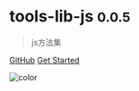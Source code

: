 # tools-lib-js <small>0.0.5</small>

> js方法集

[GitHub](https://github.com/verybigorange/tools-lib-js)
[Get Started](/other/_about.md)

<!-- 背景色 -->

![color](#f0f0f0)
